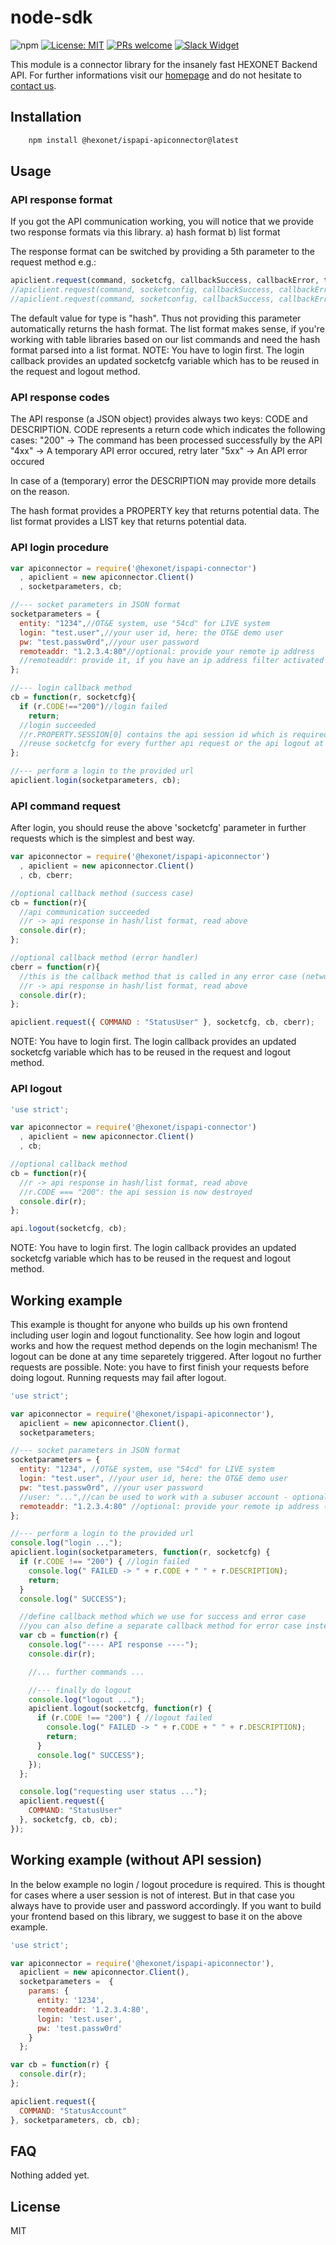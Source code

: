 # node-sdk


![npm](https://img.shields.io/npm/v/@hexonet/ispapi-apiconnector.svg)
[![License: MIT](https://img.shields.io/badge/License-MIT-blue.svg)](https://opensource.org/licenses/MIT)
[![PRs welcome](https://img.shields.io/badge/PRs-welcome-brightgreen.svg)](https://github.com/hexonet/node-sdk/blob/master/CONTRIBUTING.md)
[![Slack Widget](https://camo.githubusercontent.com/984828c0b020357921853f59eaaa65aaee755542/68747470733a2f2f73332e65752d63656e7472616c2d312e616d617a6f6e6177732e636f6d2f6e6774756e612f6a6f696e2d75732d6f6e2d736c61636b2e706e67)](https://hexonet-sdk.slack.com/messages/CBFDZ6G3W)

This module is a connector library for the insanely fast HEXONET Backend API. For further informations visit our [homepage](https://www.hexonet.net) and do not hesitate to [contact us](https://www.hexonet.net/contact).

## Installation

```bash
    npm install @hexonet/ispapi-apiconnector@latest
```

## Usage

### API response format

If you got the API communication working, you will notice that we provide two response formats via this library.
a) hash format
b) list format

The response format can be switched by providing a 5th parameter to the request method e.g.:

```js
apiclient.request(command, socketcfg, callbackSuccess, callbackError, type);
//apiclient.request(command, socketconfig, callbackSuccess, callbackError, "hash");
//apiclient.request(command, socketconfig, callbackSuccess, callbackError, "list");
```

The default value for type is "hash". Thus not providing this parameter automatically returns the hash format.
The list format makes sense, if you're working with table libraries based on our list commands and need the hash format parsed into a list format.
NOTE: You have to login first. The login callback provides an updated socketcfg variable which has to be reused in the request and logout method.

### API response codes

The API response (a JSON object) provides always two keys: CODE and DESCRIPTION.
CODE represents a return code which indicates the following cases:
"200" -> The command has been processed successfully by the API
"4xx" -> A temporary API error occured, retry later
"5xx" -> An API error occured

In case of a (temporary) error the DESCRIPTION may provide more details on the reason.

The hash format provides a PROPERTY key that returns potential data.
The list format provides a LIST key that returns potential data.

### API login procedure

```js
var apiconnector = require('@hexonet/ispapi-connector')
  , apiclient = new apiconnector.Client()
  , socketparameters, cb;

//--- socket parameters in JSON format
socketparameters = {
  entity: "1234",//OT&E system, use "54cd" for LIVE system
  login: "test.user",//your user id, here: the OT&E demo user
  pw: "test.passw0rd",//your user password
  remoteaddr: "1.2.3.4:80"//optional: provide your remote ip address
  //remoteaddr: provide it, if you have an ip address filter activated in your account for security reasons
};

//--- login callback method
cb = function(r, socketcfg){
  if (r.CODE!=="200")//login failed
    return;
  //login succeeded
  //r.PROPERTY.SESSION[0] contains the api session id which is required for further api communication
  //reuse socketcfg for every further api request or the api logout at end (it contains already the above mentioned session id)
};

//--- perform a login to the provided url
apiclient.login(socketparameters, cb);
```

### API command request

After login, you should reuse the above 'socketcfg' parameter in further requests which is the simplest and best way.

```js
var apiconnector = require('@hexonet/ispapi-apiconnector')
  , apiclient = new apiconnector.Client()
  , cb, cberr;

//optional callback method (success case)
cb = function(r){
  //api communication succeeded
  //r -> api response in hash/list format, read above
  console.dir(r);
};

//optional callback method (error handler)
cberr = function(r){
  //this is the callback method that is called in any error case (network issue etc.)
  //r -> api response in hash/list format, read above
  console.dir(r);
};

apiclient.request({ COMMAND : "StatusUser" }, socketcfg, cb, cberr);
```

NOTE: You have to login first. The login callback provides an updated socketcfg variable which has to be reused in the request and logout method.

### API logout

```js
'use strict';

var apiconnector = require('@hexonet/ispapi-connector')
  , apiclient = new apiconnector.Client()
  , cb;

//optional callback method
cb = function(r){
  //r -> api response in hash/list format, read above
  //r.CODE === "200": the api session is now destroyed
  console.dir(r);
};

api.logout(socketcfg, cb);
```

NOTE: You have to login first. The login callback provides an updated socketcfg variable which has to be reused in the request and logout method.

## Working example

This example is thought for anyone who builds up his own frontend including user login and logout functionality.
See how login and logout works and how the request method depends on the login mechanism!
The logout can be done at any time separetely triggered. After logout no further requests are possible.
Note: you have to first finish your requests before doing logout. Running requests may fail after logout.

```js
'use strict';

var apiconnector = require('@hexonet/ispapi-apiconnector'),
  apiclient = new apiconnector.Client(),
  socketparameters;

//--- socket parameters in JSON format
socketparameters = {
  entity: "1234", //OT&E system, use "54cd" for LIVE system
  login: "test.user", //your user id, here: the OT&E demo user
  pw: "test.passw0rd", //your user password
  //user: "...",//can be used to work with a subuser account - optional
  remoteaddr: "1.2.3.4:80" //optional: provide your remote ip address (use for ip filter)
};

//--- perform a login to the provided url
console.log("login ...");
apiclient.login(socketparameters, function(r, socketcfg) {
  if (r.CODE !== "200") { //login failed
    console.log(" FAILED -> " + r.CODE + " " + r.DESCRIPTION);
    return;
  }
  console.log(" SUCCESS");

  //define callback method which we use for success and error case
  //you can also define a separate callback method for error case instead
  var cb = function(r) {
    console.log("---- API response ----");
    console.dir(r);

    //... further commands ...

    //--- finally do logout
    console.log("logout ...");
    apiclient.logout(socketcfg, function(r) {
      if (r.CODE !== "200") { //logout failed
        console.log(" FAILED -> " + r.CODE + " " + r.DESCRIPTION);
        return;
      }
      console.log(" SUCCESS");
    });
  };

  console.log("requesting user status ...");
  apiclient.request({
    COMMAND: "StatusUser"
  }, socketcfg, cb, cb);
});
```

## Working example (without API session)

In the below example no login / logout procedure is required.
This is thought for cases where a user session is not of interest.
But in that case you always have to provide user and password accordingly.
If you want to build your frontend based on this library, we suggest to base it on the above example.

```js
'use strict';

var apiconnector = require('@hexonet/ispapi-apiconnector'),
  apiclient = new apiconnector.Client(),
  socketparameters =  {
    params: {
      entity: '1234',
      remoteaddr: '1.2.3.4:80',
      login: 'test.user',
      pw: 'test.passw0rd'
    }
  };

var cb = function(r) {
  console.dir(r);
};

apiclient.request({
  COMMAND: "StatusAccount"
}, socketparameters, cb, cb);
```

## FAQ

Nothing added yet.

## License

MIT
